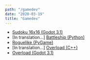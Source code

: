 ```yaml
---
path: "/gamedev"
date: "2020-03-19"
title: "Gamedev"
---
```


- [Sudoku 16x16 (Godot 3.1)](/gamedev/sudoku-16x16)
- [In translation...] [Battleship (Python)](/gamedev/battleship)
- [Roguelike (PyGame)](/gamedev/pyroguelike)
- [In translation...] [Overload (C++)](/gamedev/overload-game)
- [Overload (Godot 3.1)](/gamedev/overload-godot)
